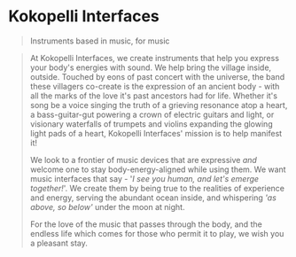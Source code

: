 # Kokopelli Interfaces
> Instruments based in music, for music


> At Kokopelli Interfaces, we create instruments that help you express your body's energies with sound. We help bring the village inside, outside. Touched by eons of past concert with the universe, the band these villagers co-create is the expression of an ancient body - with all the marks of the love it's past ancestors had for life. Whether it's song be a voice singing the truth of a grieving resonance atop a heart, a bass-guitar-gut powering a crown of electric guitars and light, or visionary waterfalls of trumpets and violins expanding the glowing light pads of a heart, Kokopelli Interfaces' mission is to help manifest it!
>
> We look to a frontier of music devices that are expressive *and* welcome one to stay body-energy-aligned while using them. We want music interfaces that say - '*I see you human, and let's emerge together!*'. We create them by being true to the realities of experience and energy, serving the abundant ocean inside, and whispering *'as above, so below'* under the moon at night.
>
> For the love of the music that passes through the body, and the endless life which comes for those who permit it to play, we wish you a pleasant stay.
